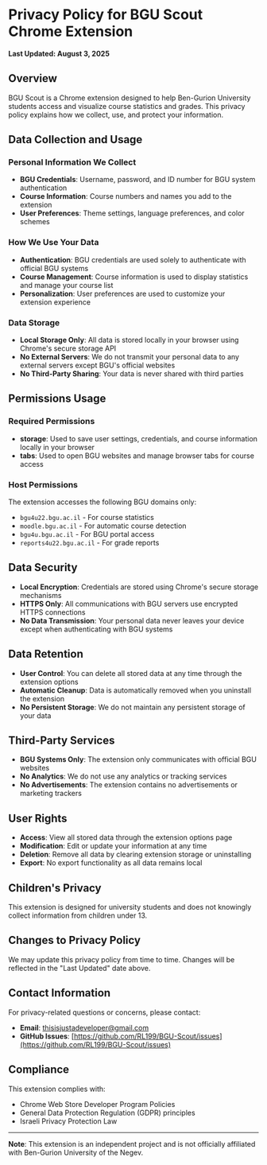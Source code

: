 # Privacy Policy for BGU Scout Chrome Extension

**Last Updated: August 3, 2025**

## Overview
BGU Scout is a Chrome extension designed to help Ben-Gurion University students access and visualize course statistics and grades. This privacy policy explains how we collect, use, and protect your information.

## Data Collection and Usage

### Personal Information We Collect
- **BGU Credentials**: Username, password, and ID number for BGU system authentication
- **Course Information**: Course numbers and names you add to the extension
- **User Preferences**: Theme settings, language preferences, and color schemes

### How We Use Your Data
- **Authentication**: BGU credentials are used solely to authenticate with official BGU systems
- **Course Management**: Course information is used to display statistics and manage your course list
- **Personalization**: User preferences are used to customize your extension experience

### Data Storage
- **Local Storage Only**: All data is stored locally in your browser using Chrome's secure storage API
- **No External Servers**: We do not transmit your personal data to any external servers except BGU's official websites
- **No Third-Party Sharing**: Your data is never shared with third parties

## Permissions Usage

### Required Permissions
- **storage**: Used to save user settings, credentials, and course information locally in your browser
- **tabs**: Used to open BGU websites and manage browser tabs for course access

### Host Permissions
The extension accesses the following BGU domains only:
- `bgu4u22.bgu.ac.il` - For course statistics
- `moodle.bgu.ac.il` - For automatic course detection
- `bgu4u.bgu.ac.il` - For BGU portal access
- `reports4u22.bgu.ac.il` - For grade reports

## Data Security
- **Local Encryption**: Credentials are stored using Chrome's secure storage mechanisms
- **HTTPS Only**: All communications with BGU servers use encrypted HTTPS connections
- **No Data Transmission**: Your personal data never leaves your device except when authenticating with BGU systems

## Data Retention
- **User Control**: You can delete all stored data at any time through the extension options
- **Automatic Cleanup**: Data is automatically removed when you uninstall the extension
- **No Persistent Storage**: We do not maintain any persistent storage of your data

## Third-Party Services
- **BGU Systems Only**: The extension only communicates with official BGU websites
- **No Analytics**: We do not use any analytics or tracking services
- **No Advertisements**: The extension contains no advertisements or marketing trackers

## User Rights
- **Access**: View all stored data through the extension options page
- **Modification**: Edit or update your information at any time
- **Deletion**: Remove all data by clearing extension storage or uninstalling
- **Export**: No export functionality as all data remains local

## Children's Privacy
This extension is designed for university students and does not knowingly collect information from children under 13.

## Changes to Privacy Policy
We may update this privacy policy from time to time. Changes will be reflected in the "Last Updated" date above.

## Contact Information
For privacy-related questions or concerns, please contact:
- **Email**: thisisjustadeveloper@gmail.com
- **GitHub Issues**: [https://github.com/RL199/BGU-Scout/issues](https://github.com/RL199/BGU-Scout/issues)

## Compliance
This extension complies with:
- Chrome Web Store Developer Program Policies
- General Data Protection Regulation (GDPR) principles
- Israeli Privacy Protection Law

---

**Note**: This extension is an independent project and is not officially affiliated with Ben-Gurion University of the Negev.
